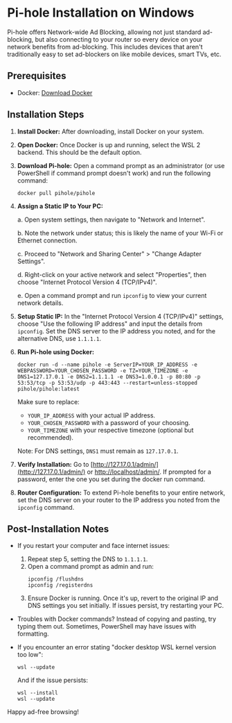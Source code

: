 # Pi-hole Installation on Windows

Pi-hole offers Network-wide Ad Blocking, allowing not just standard ad-blocking, but also connecting to your router so every device on your network benefits from ad-blocking. This includes devices that aren't traditionally easy to set ad-blockers on like mobile devices, smart TVs, etc.

## Prerequisites

- Docker: [Download Docker](https://www.docker.com/products/docker-desktop/)

## Installation Steps

1. **Install Docker:** After downloading, install Docker on your system.
2. **Open Docker:** Once Docker is up and running, select the WSL 2 backend. This should be the default option.
3. **Download Pi-hole:** Open a command prompt as an administrator (or use PowerShell if command prompt doesn't work) and run the following command:
    ```
    docker pull pihole/pihole
    ```
4. **Assign a Static IP to Your PC:** 

   a. Open system settings, then navigate to "Network and Internet". 
   
   b. Note the network under status; this is likely the name of your Wi-Fi or Ethernet connection.
   
   c. Proceed to "Network and Sharing Center" > "Change Adapter Settings".
   
   d. Right-click on your active network and select "Properties", then choose "Internet Protocol Version 4 (TCP/IPv4)".
   
   e. Open a command prompt and run `ipconfig` to view your current network details.
   
5. **Setup Static IP:** In the "Internet Protocol Version 4 (TCP/IPv4)" settings, choose "Use the following IP address" and input the details from `ipconfig`. Set the DNS server to the IP address you noted, and for the alternative DNS, use `1.1.1.1`.

6. **Run Pi-hole using Docker:** 
    ```
    docker run -d --name pihole -e ServerIP=YOUR_IP_ADDRESS -e WEBPASSWORD=YOUR_CHOSEN_PASSWORD -e TZ=YOUR_TIMEZONE -e DNS1=127.17.0.1 -e DNS2=1.1.1.1 -e DNS3=1.0.0.1 -p 80:80 -p 53:53/tcp -p 53:53/udp -p 443:443 --restart=unless-stopped pihole/pihole:latest
    ```
    Make sure to replace:
    - `YOUR_IP_ADDRESS` with your actual IP address.
    - `YOUR_CHOSEN_PASSWORD` with a password of your choosing.
    - `YOUR_TIMEZONE` with your respective timezone (optional but recommended).

    Note: For DNS settings, `DNS1` must remain as `127.17.0.1`.

7. **Verify Installation:** Go to [http://127.17.0.1/admin/](http://127.17.0.1/admin/) or [http://localhost/admin/](http://localhost/admin/). If prompted for a password, enter the one you set during the docker run command.

8. **Router Configuration:** To extend Pi-hole benefits to your entire network, set the DNS server on your router to the IP address you noted from the `ipconfig` command.

## Post-Installation Notes

- If you restart your computer and face internet issues:
    1. Repeat step 5, setting the DNS to `1.1.1.1`.
    2. Open a command prompt as admin and run:
        ```
        ipconfig /flushdns
        ipconfig /registerdns
        ```
    3. Ensure Docker is running. Once it's up, revert to the original IP and DNS settings you set initially. If issues persist, try restarting your PC.

- Troubles with Docker commands? Instead of copying and pasting, try typing them out. Sometimes, PowerShell may have issues with formatting.

- If you encounter an error stating "docker desktop WSL kernel version too low":
    ```
    wsl --update
    ```
    And if the issue persists:
    ```
    wsl --install
    wsl --update
    ```

Happy ad-free browsing!
